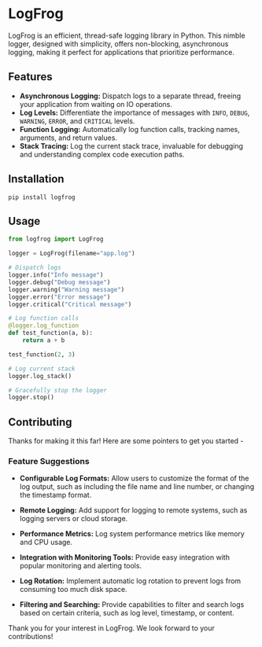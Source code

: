 # LogFrog

LogFrog is an efficient, thread-safe logging library in Python. This nimble logger, designed with simplicity, offers non-blocking, asynchronous logging, making it perfect for applications that prioritize performance.

## Features

- **Asynchronous Logging:** Dispatch logs to a separate thread, freeing your application from waiting on IO operations.
- **Log Levels:** Differentiate the importance of messages with `INFO`, `DEBUG`, `WARNING`, `ERROR`, and `CRITICAL` levels.
- **Function Logging:** Automatically log function calls, tracking names, arguments, and return values.
- **Stack Tracing:** Log the current stack trace, invaluable for debugging and understanding complex code execution paths.

## Installation
```
pip install logfrog
```

## Usage


```python
from logfrog import LogFrog

logger = LogFrog(filename="app.log")

# Dispatch logs
logger.info("Info message")
logger.debug("Debug message")
logger.warning("Warning message")
logger.error("Error message")
logger.critical("Critical message")

# Log function calls
@logger.log_function
def test_function(a, b):
    return a + b

test_function(2, 3)

# Log current stack
logger.log_stack()

# Gracefully stop the logger
logger.stop()
```
## Contributing
Thanks for making it this far! Here are some pointers to get you started - 

### Feature Suggestions

- **Configurable Log Formats:** Allow users to customize the format of the log output, such as including the file name and line number, or changing the timestamp format.

- **Remote Logging:** Add support for logging to remote systems, such as logging servers or cloud storage.

- **Performance Metrics:** Log system performance metrics like memory and CPU usage.

- **Integration with Monitoring Tools:** Provide easy integration with popular monitoring and alerting tools.

- **Log Rotation:** Implement automatic log rotation to prevent logs from consuming too much disk space.

- **Filtering and Searching:** Provide capabilities to filter and search logs based on certain criteria, such as log level, timestamp, or content.

Thank you for your interest in LogFrog. We look forward to your contributions!
